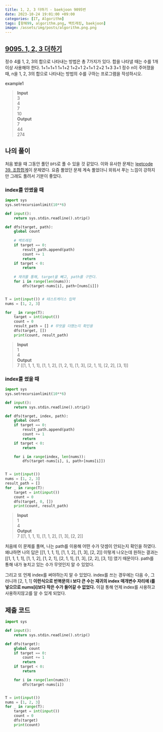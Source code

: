 ```yaml
---
title: 1, 2, 3 더하기 - baekjoon 9095번
date: 2023-10-24 19:01:00 +09:00
categories: [IT, Algorithm]
tags: [항해99, algorithm.png, 백트래킹, baekjoon]
image: /assets/img/posts/algorithm.png.png
---
```


## [9095. 1, 2, 3 더하기](https://www.acmicpc.net/problem/9095)

정수 4를 1, 2, 3의 합으로 나타내는 방법은 총 7가지가 있다. 합을 나타낼 때는 수를 1개 이상 사용해야 한다.
1+1+1+1
1+1+2
1+2+1
2+1+1
2+2
1+3
3+1
정수 n이 주어졌을 때, n을 1, 2, 3의 합으로 나타내는 방법의 수를 구하는 프로그램을 작성하시오.

example1
> **Input**    
> 3    
4    
7    
10    
**Output**    
7    
44    
274    

## 나의 풀이
처음 봤을 때 그동안 풀던 `DFS`로 풀 수 있을 것 같았다. 이와 유사한 문제는 [leetcode 39. 조합합계](https://leetcode.com/problems/combination-sum/)이 문제였다. 요즘 풀었던 문제 계속 풀었더니 외워서 푸는 느낌이 강하지만 그래도 풀려서 기분이 좋았다.

### index를 안썼을 때

```python
import sys 
sys.setrecursionlimit(10**6) 

def input(): 
	return sys.stdin.readline().strip()

def dfs(target, path):
	global count
	
	# 백트래킹
	if target == 0:
		result_path.append(path)
		count += 1
		return
	if target < 0:
		return
	
	# 재귀를 통해, target을 빼고, path를 구한다.
	for i in range(len(nums)):
		dfs(target-nums[i], path+[nums[i]])


T = int(input()) # 테스트케이스 입력
nums = [1, 2, 3]

for _ in range(T):
	target = int(input())
	count = 0
	result_path = [] # 무엇을 더했는지 확인용
	dfs(target, [])
	print(count, result_path)
```

> **Input**    
> 1    
4    
**Output**    
7 [[1, 1, 1, 1], [1, 1, 2], [1, 2, 1], [1, 3], [2, 1, 1], [2, 2], [3, 1]]

### index를 썼을 때

```python
import sys 
sys.setrecursionlimit(10**6) 

def input(): 
	return sys.stdin.readline().strip()

def dfs(target, index, path):
	global count
	if target == 0:
		result_path.append(path)
		count += 1
		return
	if target < 0:
		return

	for i in range(index, len(nums)):
		dfs(target-nums[i], i, path+[nums[i]])


T = int(input())
nums = [1, 2, 3]
result_path = []
for _ in range(T):
	target = int(input())
	count = 0
	dfs(target, 0, [])
	print(count, result_path)
```

> **Input**    
> 1    
4    
**Output**    
7 [[1, 1, 1, 1], [1, 1, 2], [1, 3], [2, 2]] 

처음에 이 문제를 풀며, 나는 path를 이용해 어떤 수가 덧셈이 안되는지 확인을 하였다. 왜냐하면 나의 답은 [[1, 1, 1, 1], [1, 1, 2], [1, 3], [2, 2]] 이렇게 나오는데 원하는 결과는 [[1, 1, 1, 1], [1, 1, 2], [1, 2, 1], [2, 1, 1], [1, 3], [2, 2], [3, 1]] 였기 때문이다. path를 통해 내가 놓치고 있는 수가 무엇인지 알 수 있었다.    
    
    
그리고 또 언제 index를 써야하는지 알 수 있었다. index를 쓰는 경우에는 다음 수, 그러니까 [2, 1, 1] **이런식으로 반복문의 i 보다 큰 수는 재귀의 index 매개변수 자리에 i를 넣으므로 nums[i]보다 작은 수가 들어갈 수 없었다.** 이걸 통해 언제 index를 사용하고 사용하지않고를 알 수 있게 되었다.

## 제출 코드

```python
import sys 

def input(): 
	return sys.stdin.readline().strip()

def dfs(target):
	global count
	if target == 0:
		count += 1
		return
	if target < 0:
		return

	for i in range(len(nums)):
		dfs(target-nums[i])


T = int(input())
nums = [1, 2, 3]
for _ in range(T):
	target = int(input())
	count = 0
	dfs(target)
	print(count)
```


